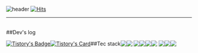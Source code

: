 ![header](https://capsule-render.vercel.app/api?type=waving&color=timeGradient&text=ian's%20GitHub%20&animation=twinkling&fontSize=35&fontAlignY=40&fontAlign=70&height=250)
[![Hits](https://hits.seeyoufarm.com/api/count/incr/badge.svg?url=https%3A%2F%2Fgithub.com%2Fthe-iian&count_bg=%23629FCD&title_bg=%23292929&icon=github.svg&icon_color=%23FFFFFF&title=GITHUB&edge_flat=false)](https://hits.seeyoufarm.com)

---

<br>
##Dev's log 
<div style="display:flex; flex-direction:row;">

[![Tistory's Badge](https://github-readme-tistory-card.vercel.app/api/badge?name=TISTORY&theme=vue)](https://cdilg.tistory.com)

[![Tistory's Card](https://github-readme-tistory-card.vercel.app/api?name=cdilg&theme=default)](https://cdilg.tistory.com)

<br>
<br>
  
##Tec stack
<div style="display:flex; flex-direction:row;">

<img src="https://img.shields.io/badge/slack-%234A154B.svg?&style=for-the-badge&logo=slack&logoColor=white" /><img src="https://img.shields.io/badge/figma-%23F24E1E.svg?&style=for-the-badge&logo=figma&logoColor=white" />
<img src="https://img.shields.io/badge/java-%23007396.svg?&style=for-the-badge&logo=java&logoColor=white" /><img src="https://img.shields.io/badge/-spring boot-%236DB33F.svg?&style=for-the-badge&logo=spring&logoColor=white" /><img src="https://img.shields.io/badge/mysql-%234479A1.svg?&style=for-the-badge&logo=mysql&logoColor=white" /><img src="https://img.shields.io/badge/html5-%23E34F26.svg?&style=for-the-badge&logo=html5&logoColor=white" />
<img src="https://img.shields.io/badge/css3-%231572B6.svg?&style=for-the-badge&logo=css3&logoColor=white" /><img src="https://img.shields.io/badge/-eclipse%20-%232C2255.svg?&style=for-the-badge&logo=eclipse%20ide&logoColor=white" /><img src="https://img.shields.io/badge/oracle-%23F80000.svg?&style=for-the-badge&logo=oracle&logoColor=white" />

